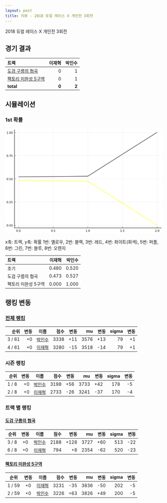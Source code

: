```yaml
---
layout: post
title: 리뷰 - 2018 듀얼 레이스 X 개인전 3회전
---
```


2018 듀얼 레이스 X 개인전 3회전


## 경기 결과

| 트랙 | 이재혁 | 박인수 |
|:---|---:|---:|
| [도검 구름의 협곡](../hyupgog) | 0 | 1 |
| [팩토리 미완성 5구역](../district5) | 0 | 1 |
| __total__ |__0__ |__2__ |



## 시뮬레이션


### 1st 확률


![](../images/s2018-2-1-3-1st.png)

x축: 트랙, y축: 확률
1번: 옐로우, 2번: 블랙, 3번: 레드, 4번: 화이트(회색), 5번: 퍼플, 6번: 그린, 7번: 블루, 8번: 오렌지

| 트랙 | 이재혁 | 박인수 |
|:---|---:|---:|
| 초기 | 0.480 | 0.520 |
| 도검 구름의 협곡 | 0.473 | 0.527 |
| 팩토리 미완성 5구역 | 0.000 | 1.000 |


## 랭킹 변동


### [전체 랭킹](../singles-full)

| 순위 | 변동 | 이름 | 점수 | 변동 | mu | 변동 | sigma | 변동 |
|---:|---:|:---:|---:|---:|---:|---:|---:|---:|
| 3 / 61 | +0 | [박인수](../bakinsu) | 3338 | +11 | 3576 | +13 | 79 | +1 |
| 4 / 61 | +0 | [이재혁](../ijaehyeok) | 3280 | -15 | 3518 | -14 | 79 | +1 |

### 시즌 랭킹

| 순위 | 변동 | 이름 | 점수 | 변동 | mu | 변동 | sigma | 변동 |
|---:|---:|:---:|---:|---:|---:|---:|---:|---:|
| 1 / 8 | +0 | [박인수](../bakinsu) | 3198 | +56 | 3733 | +42 | 178 | -5 |
| 2 / 8 | +0 | [이재혁](../ijaehyeok) | 2733 | -26 | 3241 | -37 | 170 | -4 |

### 트랙 별 랭킹


#### [도검 구름의 협곡](../hyupgog)

| 순위 | 변동 | 이름 | 점수 | 변동 | mu | 변동 | sigma | 변동 |
|:---:|:---:|:---:|---:|---:|---:|---:|---:|---:|
| 3 / 8 | +0 | [박인수](../bakinsu) | 2188 | +128 | 3727 | +60 | 513 | -22 |
| 6 / 8 | +0 | [이재혁](../ijaehyeok) | 794 | +8 | 2354 | -62 | 520 | -23 |

#### [팩토리 미완성 5구역](../district5)

| 순위 | 변동 | 이름 | 점수 | 변동 | mu | 변동 | sigma | 변동 |
|:---:|:---:|:---:|---:|---:|---:|---:|---:|---:|
| 1 / 59 | +0 | [이재혁](../ijaehyeok) | 3231 | -35 | 3836 | -50 | 202 | -5 |
| 2 / 59 | +0 | [박인수](../bakinsu) | 3226 | +63 | 3826 | +49 | 200 | -5 |
